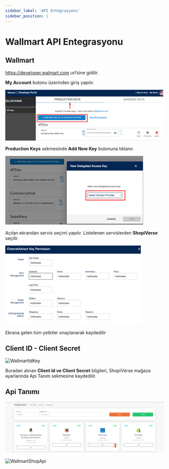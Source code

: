```yaml
---
sidebar_label: 'API Entegrasyonu'
sidebar_position: 1
---
```


# Wallmart API Entegrasyonu

## Wallmart
https://developer.walmart.com url’sine gidilir.

**My Account** butonu üzerinden giriş yapılır. 

![WallmartDev](../wallmart/img/Wallmartdev.png)

**Production Keys** sekmesinde **Add New Key** butonuna tıklanır.

![WallmartDevNew](../wallmart/img/WallmartdevNew.png)


Açılan ekrandan servis seçimi yapılır. Listelenen servislerden **ShopiVerse** seçilir.

![WallmartDevNewChanel](../wallmart/img/Wallmartdevnewchannel.png)

Ekrana gelen tüm yetkiler onaylanarak kaydedilir

## Client ID - Client Secret

![WallmartIdKey](../wallmart/img/Wallmart%20%C4%B1dkey.png)

Buradan alınan **Client Id ve Client Secret** bilgileri, ShopiVerse mağaza ayarlarında Api Tanım sekmesine kaydedilir.

## Api Tanımı

![WallmartShop](../wallmart/img/WallmartShop.png)

![WallmartShopApi](../wallmart/img/WallmartAp%C4%B1.png)


